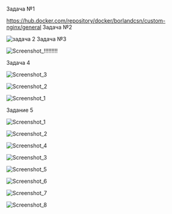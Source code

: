Задача №1

https://hub.docker.com/repository/docker/borlandcsn/custom-nginx/general
Задача №2

![задача 2](https://github.com/user-attachments/assets/1e048000-234c-4295-8f2f-480cda64e256)
Задача №3

![Screenshot_!!!!!!!!!](https://github.com/user-attachments/assets/efbc9f39-8594-46b8-a8d5-939bf4174e32)

Задача 4

![Screenshot_3](https://github.com/user-attachments/assets/8a8e4e84-0516-4090-bb32-2999b506e2fb)

![Screenshot_2](https://github.com/user-attachments/assets/3ce59db8-b1eb-40bf-8c91-654628dc24f6)

![Screenshot_1](https://github.com/user-attachments/assets/eacff262-b1ea-4dd9-a120-ed85093916a2)

Задание 5

![Screenshot_1](https://github.com/user-attachments/assets/60cf0d12-3aef-436a-a7a0-39d007b9bf89)

![Screenshot_2](https://github.com/user-attachments/assets/b015dd94-6ac5-486e-b6bc-edda0868ed8d)

![Screenshot_4](https://github.com/user-attachments/assets/3390f9e9-f499-462f-aeb4-38a6a20dbeeb)

![Screenshot_3](https://github.com/user-attachments/assets/112310be-45f6-41d2-8557-dd368ed25fb5)

![Screenshot_5](https://github.com/user-attachments/assets/47ed0335-62cd-4bb5-95cc-40bbade7001d)

![Screenshot_6](https://github.com/user-attachments/assets/545fc624-f835-417a-b30b-9c019d2d14f8)

![Screenshot_7](https://github.com/user-attachments/assets/f65513d0-24cc-4eab-acf8-26dd9b9c04d5)

![Screenshot_8](https://github.com/user-attachments/assets/ddf9d096-c832-4a94-853f-49422bff2b9b)
